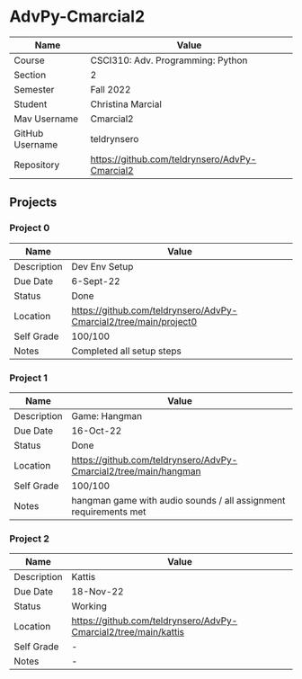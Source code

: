 # AdvPy-Cmarcial2

| Name | Value |
| --- | --- |
| Course | CSCI310: Adv. Programming: Python |
| Section | 2 |
| Semester | Fall 2022 |
| Student | Christina Marcial |
| Mav Username | Cmarcial2 |
| GitHub Username | teldrynsero |
| Repository | https://github.com/teldrynsero/AdvPy-Cmarcial2 |

## Projects

### Project 0

| Name | Value |
| --- | --- |
| Description | Dev Env Setup |
| Due Date | 6-Sept-22 |
| Status | Done |
| Location | https://github.com/teldrynsero/AdvPy-Cmarcial2/tree/main/project0 |
| Self Grade | 100/100 |
| Notes | Completed all setup steps |

### Project 1

| Name | Value |
| --- | --- |
| Description | Game: Hangman |
| Due Date | 16-Oct-22 |
| Status | Done |
| Location | https://github.com/teldrynsero/AdvPy-Cmarcial2/tree/main/hangman |
| Self Grade | 100/100 |
| Notes | hangman game with audio sounds / all assignment requirements met |

### Project 2

| Name | Value |
| --- | --- |
| Description | Kattis |
| Due Date | 18-Nov-22 |
| Status | Working |
| Location | https://github.com/teldrynsero/AdvPy-Cmarcial2/tree/main/kattis |
| Self Grade | - |
| Notes | - |
